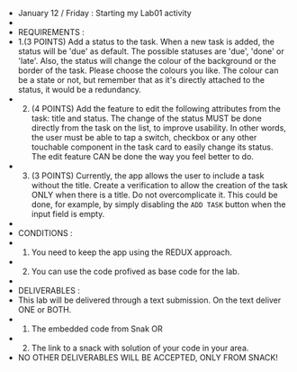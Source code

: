 - January 12 / Friday : Starting my Lab01 activity
- 
- REQUIREMENTS :
- 1.(3 POINTS) Add a status to the task. When a new task is added, the status will be 'due' as default. The possible statuses are 'due', 'done' or 'late'. Also, the status will change the colour of the background or the border of the task. Please choose the colours you like. The colour can be a state or not, but remember that as it's directly attached to the status, it would be a redundancy.
- 2. (4 POINTS) Add the feature to edit the following attributes from the task: title and status. The change of the status MUST be done directly from the task on the list, to improve usability. In other words, the user must be able to tap a switch, checkbox or any other touchable component in the task card to easily change its status. The edit feature CAN be done the way you feel better to do.
- 3. (3 POINTS) Currently, the app allows the user to include a task without the title. Create a verification to allow the creation of the task ONLY when there is a title. Do not overcomplicate it. This could be done, for example, by simply disabling the `ADD TASK` button when the input field is empty.
- 
- CONDITIONS :
- 1. You need to keep the app using the REDUX approach.
- 2. You can use the code profived as base code for the lab.
- 
- DELIVERABLES :
- This lab will be delivered through a text submission. On the text deliver ONE or BOTH.
- 1. The embedded code from Snak OR
- 2. The link to a snack with solution of your code in your area.
- NO OTHER DELIVERABLES WILL BE ACCEPTED, ONLY FROM SNACK!
